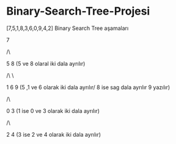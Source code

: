 # Binary-Search-Tree-Projesi

[7,5,1,8,3,6,0,9,4,2] Binary Search Tree aşamaları

7

/\
      
5 8    (5 ve 8  olaral iki dala ayrılır)

/\   \  
          
1 6  9    (5 ,1 ve 6 olarak  iki dala ayrılır/ 8 ise sag dala ayrılır 9 yazılır)    

/\
  
0 3   (1  ise 0 ve 3 olarak iki dala ayrılır)   
  
   /\
   
   2 4      (3 ise 2 ve 4 olarak iki dala ayrılır)
   
   
